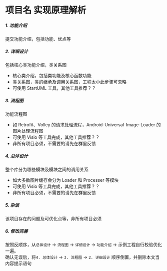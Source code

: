 项目名 实现原理解析
====================================

##### 1. 功能介绍  
提交功能介绍，包括功能、优点等  


##### 2. 详细设计
包括核心类功能介绍，类关系图  
- 核心类介绍，包括类功能及核心函数功能  
- 类关系图，类的继承及调用关系图，工程太小此步骤可忽略  
- 可使用 StartUML 工具，其他工具推荐？？    

##### 3. 流程图
功能流程图  
- 如 Retrofit、Volley 的请求处理流程，Android-Universal-Image-Loader 的图片处理流程图  
- 可使用 Visio 等工具完成，其他工具推荐？？  
- 非所有项目必须，不需要的请先在群里反馈  

##### 4. 总体设计
整个库分为哪些模块及模块之间的调用关系  
- 如大多数图片缓存会分为 Loader 和 Processer 等模块  
- 可使用 Visio 等工具完成，其他工具推荐？？  
- 非所有项目必须，不需要的请先在群里反馈  

##### 5. 杂谈
该项目存在的问题及可优化点等，非所有项目必须

##### 6. 修改完善  
按照反顺序，从`总体设计` -> `流程图` -> `详细设计` -> `功能介绍` -> 示例工程自行校验优化一遍。  
确认无误后，将`4. 总体设计` -> `3. 流程图` -> `2. 详细设计` 顺序倒置，并删除本文当内容提示语句  
